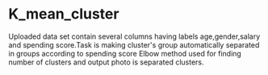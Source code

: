 # K_mean_cluster
Uploaded data set contain several columns having labels age,gender,salary and spending score.Task is making cluster's group automatically separated in groups according to spending score 
Elbow method used for finding number of clusters and output photo is separated clusters.
